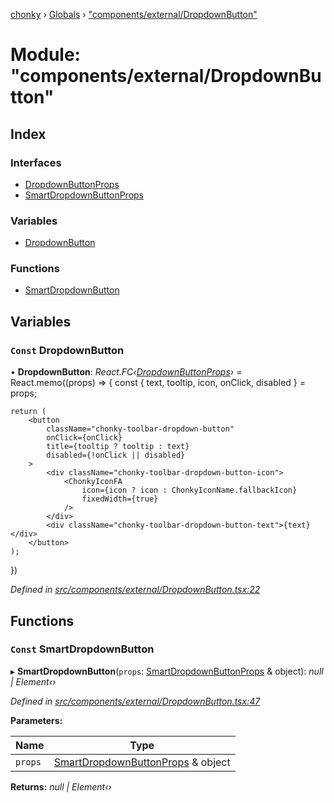 [chonky](../README.md) › [Globals](../globals.md) › ["components/external/DropdownButton"](_components_external_dropdownbutton_.md)

# Module: "components/external/DropdownButton"

## Index

### Interfaces

* [DropdownButtonProps](../interfaces/_components_external_dropdownbutton_.dropdownbuttonprops.md)
* [SmartDropdownButtonProps](../interfaces/_components_external_dropdownbutton_.smartdropdownbuttonprops.md)

### Variables

* [DropdownButton](_components_external_dropdownbutton_.md#const-dropdownbutton)

### Functions

* [SmartDropdownButton](_components_external_dropdownbutton_.md#const-smartdropdownbutton)

## Variables

### `Const` DropdownButton

• **DropdownButton**: *React.FC‹[DropdownButtonProps](../interfaces/_components_external_dropdownbutton_.dropdownbuttonprops.md)›* = React.memo((props) => {
    const { text, tooltip, icon, onClick, disabled } = props;

    return (
        <button
            className="chonky-toolbar-dropdown-button"
            onClick={onClick}
            title={tooltip ? tooltip : text}
            disabled={!onClick || disabled}
        >
            <div className="chonky-toolbar-dropdown-button-icon">
                <ChonkyIconFA
                    icon={icon ? icon : ChonkyIconName.fallbackIcon}
                    fixedWidth={true}
                />
            </div>
            <div className="chonky-toolbar-dropdown-button-text">{text}</div>
        </button>
    );
})

*Defined in [src/components/external/DropdownButton.tsx:22](https://github.com/TimboKZ/Chonky/blob/84f690f/src/components/external/DropdownButton.tsx#L22)*

## Functions

### `Const` SmartDropdownButton

▸ **SmartDropdownButton**(`props`: [SmartDropdownButtonProps](../interfaces/_components_external_dropdownbutton_.smartdropdownbuttonprops.md) & object): *null | Element‹›*

*Defined in [src/components/external/DropdownButton.tsx:47](https://github.com/TimboKZ/Chonky/blob/84f690f/src/components/external/DropdownButton.tsx#L47)*

**Parameters:**

Name | Type |
------ | ------ |
`props` | [SmartDropdownButtonProps](../interfaces/_components_external_dropdownbutton_.smartdropdownbuttonprops.md) & object |

**Returns:** *null | Element‹›*
